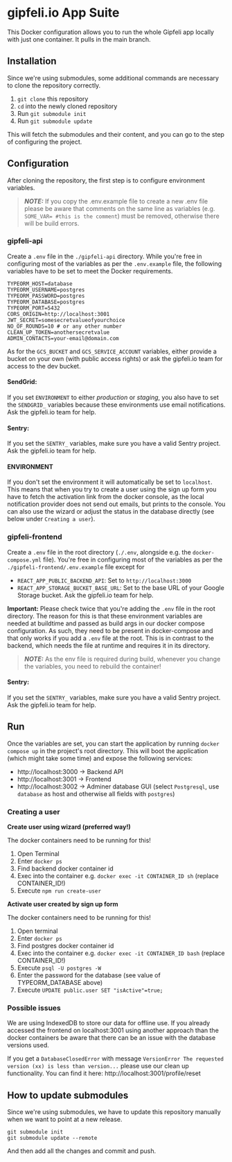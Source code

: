 # gipfeli.io App Suite

This Docker configuration allows you to run the whole Gipfeli app locally with just one container. It pulls in the main branch.

## Installation

Since we're using submodules, some additional commands are necessary to clone the repository correctly.

1. `git clone` this repository
2. `cd` into the newly cloned repository
3. Run `git submodule init`
4. Run `git submodule update`

This will fetch the submodules and their content, and you can go to the step of configuring the project.

## Configuration

After cloning the repository, the first step is to configure environment variables.


> **_NOTE:_** If you copy the .env.example file to create a new .env file please be aware that comments on the same
> line as variables (e.g. `SOME_VAR= #this is the comment`) must be removed, otherwise there will be build errors.


### gipfeli-api

Create a `.env` file in the `./gipfeli-api` directory. While you're free in configuring most of the variables as per the `.env.example` file, the following variables have to be set to meet the Docker requirements.

```
TYPEORM_HOST=database
TYPEORM_USERNAME=postgres
TYPEORM_PASSWORD=postgres
TYPEORM_DATABASE=postgres
TYPEORM_PORT=5432
CORS_ORIGIN=http://localhost:3001
JWT_SECRET=somesecretvalueofyourchoice
NO_OF_ROUNDS=10 # or any other number
CLEAN_UP_TOKEN=anothersecretvalue
ADMIN_CONTACTS=your-email@domain.com
```

As for the `GCS_BUCKET` and `GCS_SERVICE_ACCOUNT` variables, either provide a bucket on your own (with public access rights) or ask the gipfeli.io team for access to the dev bucket.

#### SendGrid: 
If you set `ENVIRONMENT` to either *production* or *staging*, you also have to set the `SENDGRID_` variables because these environments use email notifications. Ask the gipfeli.io team for help.

#### Sentry:
If you set the `SENTRY_` variables, make sure you have a valid Sentry project. Ask the gipfeli.io team for help.

#### ENVIRONMENT 
If you don't set the environment it will automatically be set to `localhost`. 
This means that when you try to create a user using the sign up form you have to fetch the activation link from the docker console, as the local notification provider does not send out emails, but prints to the console. You can also use the wizard or adjust the status in the database directly (see below under `Creating a user`).

### gipfeli-frontend

Create a `.env` file in the root directory (`./.env`, alongside e.g. the `docker-compose.yml` file). You're free in configuring most of the variables as per the `./gipfeli-frontend/.env.example` file except for

* `REACT_APP_PUBLIC_BACKEND_API`: Set to `http://localhost:3000`
* `REACT_APP_STORAGE_BUCKET_BASE_URL`: Set to the base URL of your Google Storage bucket. Ask the gipfeli.io team for help.

**Important:** Please check twice that you're adding the `.env` file in the root directory. The reason for this is that these environment variables are needed at buildtime and passed as build args in our docker compose configuration. As such, they need to be present in docker-compose and that only works if  you add a `.env` file at the root. This is in contrast to the backend, which needs the file at runtime and requires it in its directory.


> **_NOTE:_** As the env file is required during build, whenever you change the variables, you need to rebuild the container!

#### Sentry:
If you set the `SENTRY_` variables, make sure you have a valid Sentry project. Ask the gipfeli.io team for help.

## Run

Once the variables are set, you can start the application by running `docker compose up` in the project's root directory. This will boot the application (which might take some time) and expose the following services:

* http://localhost:3000 -> Backend API
* http://localhost:3001 -> Frontend
* http://localhost:3002 -> Adminer database GUI (select `Postgresql`, use `database` as host and otherwise all fields with `postgres`)

### Creating a user
**Create user using wizard (preferred way!)**

The docker containers need to be running for this!
1. Open Terminal
2. Enter `docker ps`
3. Find backend docker container id
4. Exec into the container e.g. `docker exec -it CONTAINER_ID sh` (replace CONTAINER_ID!)
5. Execute `npm run create-user`

**Activate user created by sign up form**

The docker containers need to be running for this!
1. Open terminal
2. Enter `docker ps`
3. Find postgres docker container id
4. Exec into the container e.g. `docker exec -it CONTAINER_ID bash` (replace CONTAINER_ID!)
5. Execute `psql -U postgres -W`
6. Enter the password for the database (see value of TYPEORM_DATABASE above)
7. Execute `UPDATE public.user SET "isActive"=true;`

### Possible issues
We are using IndexedDB to store our data for offline use. If you already accessed the frontend on localhost:3001 using another approach than 
the docker containers be aware that there can be an issue with the database versions used. 

If you get a `DatabaseClosedError` with message `VersionError The requested version (xx) is less than version...` please use our clean up functionality.
You can find it here: http://localhost:3001/profile/reset

## How to update submodules

Since we're using submodules, we have to update this repository manually when we want to point at a new release.

```
git submodule init
git submodule update --remote
```

And then add all the changes and commit and push.
